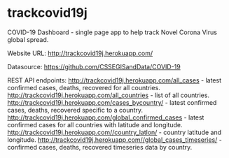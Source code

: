 # trackcovid19j
COVID-19 Dashboard - single page app to help track Novel Corona Virus global spread.

Website URL: http://trackcovid19j.herokuapp.com/

Datasource: https://github.com/CSSEGISandData/COVID-19

REST API endpoints:
http://trackcovid19j.herokuapp.com/all_cases - latest confirmed cases, deaths, recovered for all countries.
http://trackcovid19j.herokuapp.com/all_countries - list of all countries.
http://trackcovid19j.herokuapp.com/cases_bycountry/<country> - latest confirmed cases, deaths, recovered specific to a country.
http://trackcovid19j.herokuapp.com/global_confirmed_cases - latest confirmed cases for all countries with latitude and longitude.
http://trackcovid19j.herokuapp.com//country_latlon/<country> - country latitude and longitude.
http://trackcovid19j.herokuapp.com//global_cases_timeseries/<country> - confirmed cases, deaths, recovered timeseries data by country.


